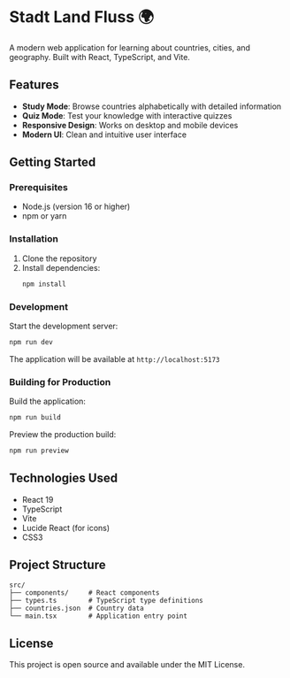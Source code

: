 # Stadt Land Fluss 🌍

A modern web application for learning about countries, cities, and geography. Built with React, TypeScript, and Vite.

## Features

- **Study Mode**: Browse countries alphabetically with detailed information
- **Quiz Mode**: Test your knowledge with interactive quizzes
- **Responsive Design**: Works on desktop and mobile devices
- **Modern UI**: Clean and intuitive user interface

## Getting Started

### Prerequisites

- Node.js (version 16 or higher)
- npm or yarn

### Installation

1. Clone the repository
2. Install dependencies:
   ```bash
   npm install
   ```

### Development

Start the development server:
```bash
npm run dev
```

The application will be available at `http://localhost:5173`

### Building for Production

Build the application:
```bash
npm run build
```

Preview the production build:
```bash
npm run preview
```

## Technologies Used

- React 19
- TypeScript
- Vite
- Lucide React (for icons)
- CSS3

## Project Structure

```
src/
├── components/     # React components
├── types.ts        # TypeScript type definitions
├── countries.json  # Country data
└── main.tsx        # Application entry point
```

## License

This project is open source and available under the MIT License.
